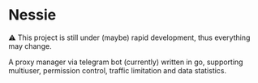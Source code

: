 # Nessie

:warning: This project is still under (maybe) rapid development, thus everything may change.

A proxy manager via telegram bot (currently) written in go, supporting multiuser, permission control, traffic limitation and data statistics.

